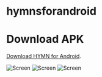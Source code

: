 # hymnsforandroid
# Download APK
[Download HYMN for Android](https://github.com/nextcodelab/hymnsforandroid/raw/master/app/release/app-release.apk).

![Screen](https://raw.githubusercontent.com/nextcodelab/hymnsforandroid/802dd4572a4c8e2bae7009198f2905a6a7aa951f/app/images/screen1.jpg)
![Screen](https://raw.githubusercontent.com/nextcodelab/hymnsforandroid/802dd4572a4c8e2bae7009198f2905a6a7aa951f/app/images/screen2.jpg)
![Screen](https://raw.githubusercontent.com/nextcodelab/hymnsforandroid/802dd4572a4c8e2bae7009198f2905a6a7aa951f/app/images/screen3.jpg)

